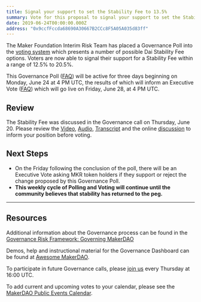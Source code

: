 ```yaml
---
title: Signal your support to set the Stability Fee to 13.5%
summary: Vote for this proposal to signal your support to set the Stability Fee to 13.5% per year
date: 2019-06-24T00:00:00.000Z
address: "0x9ccfFccda68690A30667B2CCc8F5A05A035d83ff"
---
```

The Maker Foundation Interim Risk Team has placed a Governance Poll into the [voting system](https://vote.makerdao.com/polling) which presents a number of possible Dai Stability Fee options. Voters are now able to signal their support for a Stability Fee within a range of 12.5% to 20.5%.

This Governance Poll ([FAQ](https://makerdao.com/en/faq/voting#what-is-governance-voting)) will be active for three days beginning on Monday, June 24 at 4 PM UTC, the results of which will inform an Executive Vote ([FAQ](https://makerdao.com/en/faq/voting#what-is-executive-voting)) which will go live on Friday, June 28, at 4 PM UTC.

## Review
The Stability Fee was discussed in the Governance call on Thursday, June 20. Please review the [Video](https://www.youtube.com/playlist?list=PLLzkWCj8ywWNq5-90-Id6VPSsrk4OWVan), [Audio](https://soundcloud.com/makerdao/sets/governance-and-risk), [Transcript](https://github.com/makerdao/community/tree/master/governance/transcripts) and the online [discussion](https://www.reddit.com/r/mkrgov/) to inform your position before voting.

## Next Steps
* On the Friday following the conclusion of the poll, there will be an Executive Vote asking MKR token holders if they support or reject the change proposed by this Governance Poll.
* **This weekly cycle of Polling and Voting will continue until the community believes that stability has returned to the peg.**

---

## Resources

Additional information about the Governance process can be found in the [Governance Risk Framework: Governing MakerDAO](https://medium.com/makerdao/makerdao-governance-risk-framework-part-3-7a4c620f4077)

Demos, help and instructional material for the Governance Dashboard can be found at [Awesome MakerDAO](https://github.com/makerdao/awesome-makerdao#voting).

To participate in future Governance calls, please [join us](https://www.reddit.com/r/MakerDAO/comments/8xvsiy/new_weekly_meetings_schedule/) every Thursday at 16:00 UTC.

To add current and upcoming votes to your calendar, please see the [MakerDAO Public Events Calendar](https://calendar.google.com/calendar/embed?src=makerdao.com_3efhm2ghipksegl009ktniomdk%40group.calendar.google.com&amp;ctz=America%2FLos_Angeles).
